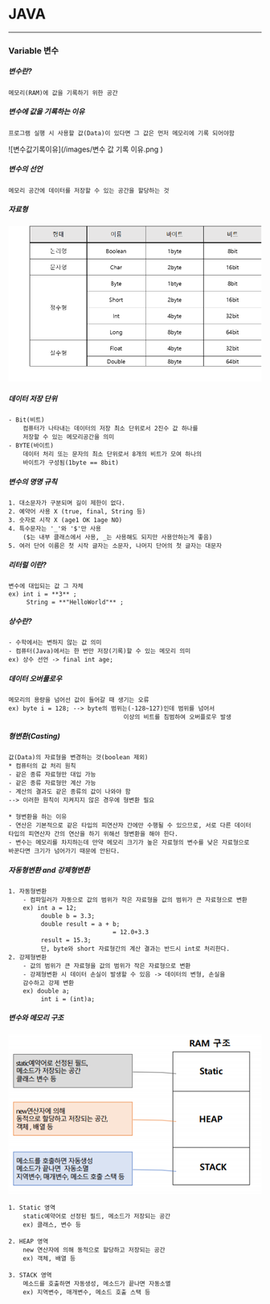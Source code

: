

# JAVA
___________________________________________________________________________________________________________________________________________________________________________________
### Variable 변수

##### 변수란?

	메모리(RAM)에 값을 기록하기 위한 공간

##### 변수에 값을 기록하는 이유

	프로그램 실행 시 사용할 값(Data)이 있다면 그 값은 먼저 메모리에 기록 되어야함
![변수값기록이유](/images/변수 값 기록 이유.png )

##### 변수의 선언

	메모리 공간에 데이터를 저장할 수 있는 공간을 할당하는 것
	
##### 자료형
![자료형](/images/자료형.png )

##### 데이터 저장 단위

	- Bit(비트)
		컴퓨터가 나타내는 데이터의 저장 최소 단위로서 2진수 값 하나를 
		저장할 수 있는 메모리공간을 의미
	- BYTE(바이트)
		데이터 처리 또는 문자의 최소 단위로서 8개의 비트가 모여 하나의
		바이트가 구성됨(1byte == 8bit)
		
##### 변수의 명명 규칙

	1. 대소문자가 구분되며 길이 제한이 없다.
	2. 예약어 사용 X (true, final, String 등)
	3. 숫자로 시작 X (age1 OK 1age NO)
	4. 특수문자는 '_'와 '$'만 사용
		($는 내부 클래스에서 사용, _는 사용해도 되지만 사용안하는게 좋음)
	5. 여러 단어 이름은 첫 시작 글자는 소문자, 나머지 단어의 첫 글자는 대문자
	
##### 리터럴 이란?

	변수에 대입되는 값 그 자체
	ex) int i = **3** ;
		 String = **"HelloWorld"** ;

##### 상수란?

	- 수학에서는 변하지 않는 값 의미
	- 컴퓨터(Java)에서는 한 번만 저장(기록)할 수 있는 메모리 의미
	ex) 상수 선언 -> final int age;
	
##### 데이터 오버풀로우

	메모리의 용량을 넘어선 값이 들어갈 때 생기는 오류
	ex) byte i = 128; --> byte의 범위는(-128~127)인데 범위를 넘어서
		 							이상의 비트를 침범하여 오버플로우 발생
		 							
##### 형변환(Casting)

	값(Data)의 자료형을 변경하는 것(boolean 제외)
	* 컴퓨터의 값 처리 원칙
	- 같은 종류 자료형만 대입 가능
	- 같은 종류 자료형만 계산 가능
	- 계산의 결과도 같은 종류의 값이 나와야 함
	--> 이러한 원칙이 지켜지지 않은 경우에 형변환 필요
	
	* 형변환을 하는 이유
	- 연산은 기본적으로 같은 타입의 피연산자 간에만 수행될 수 있으므로, 서로 다른 데이터
	타입의 피연산자 간의 연산을 하기 위해선 형변환을 해야 한다.
	- 변수는 메모리를 차지하는데 만약 메모리 크기가 높은 자료형의 변수를 낮은 자료형으로
	바꾼다면 크기가 넘어가기 때문에 안된다.
	
##### 자동형변환 and 강제형변환

	1. 자동형변환
		- 컴파일러가 자동으로 값의 범위가 작은 자료형을 값의 범위가 큰 자료형으로 변환
		ex) int a = 12;
			 double b = 3.3;
			 double result = a + b;
			 					 = 12.0+3.3
			 result = 15.3;
			 단, byte와 short 자료형간의 계산 결과는 반드시 int로 처리한다.
	2. 강제형변환
		- 값의 범위가 큰 자료형을 값의 범위가 작은 자료형으로 변환
		- 강제형변환 시 데이터 손실이 발생할 수 있음 -> 데이터의 변형, 손실을 
		감수하고 강제 변환
		ex) double a;
			 int i = (int)a;

##### 변수와 메모리 구조
![자료형](/images/메모리구조.PNG )

	1. Static 영역
		static예약어로 선정된 필드, 메소드가 저장되는 공간
		ex) 클래스, 변수 등
		
	2. HEAP 영역
		new 연산자에 의해 동적으로 할당하고 저장되는 공간
		ex) 객체, 배열 등
		
	3. STACK 영역
		메소드를 호출하면 자동생성, 메소드가 끝나면 자동소멸
		ex) 지역변수, 매개변수, 메소드 호출 스택 등









